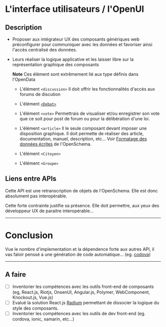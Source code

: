 
L'interface utilisateurs / l'OpenUI
===

## Description

- Proposer aux intégrateur UX des composants génériques web préconfigurer pour communiquer avec les données et favoriser ainsi l'accès centralisé des données.
- Leurs réaliser la logique applicative et les laisser libre sur la représentation graphique des composants

  **Note** Ces élément sont extrêmement lié aux type définis dans l'OpenData

  - L'élément `<discussion>`
    Il doit offrir les fonctionnalités d'accès aux forums de discution

  - L'élément [`<Debat>`](Débat)

  - L'élément `<vote>`
    Permettrais de visualiser et/ou enregistrer son vote que ce soit pour post de forum ou pour la délibération d'une loi.

  - L'élément `<article>`
    Il le seule composant devant imposer une disposition graphique. Il doit permette de réaliser des article, documentation, manuel, description, etc…
    Voir [Formatage des données écrites](https://github.com/corbane/ND-Briques-Numeriques-api/blob/master/B-Les%20donn%C3%A9es/1-OpenSchema/Formatage%20des%20donn%C3%A9es%20%C3%A9crites.md) de l'OpenSchema.

  - L'élément `<Citoyen>`

  - L'élément `<Groupe>`

## Liens entre APIs

Cette API est une retranscription de objets de l'OpenSchema. Elle est donc absolument pas interopérable.

Cette forte contrainte justifie sa présence. Elle doit permettre, aux yeux des développeur UX de paraitre interopérable...

---
# Conclusion

Vue le nombre d'implementation et la dépendence forte
aux autres API, il vas faloir penssé a une génération
de code automatique...
(eg. [codova](http://cordova.apache.org/))

---

## A faire

- [ ] Inventorier les compétences avec les outils front-end de composants
      (eg, React.js, Riotjs, OnsenUI, Angular.js, Polymer, WebComponent, Knockout.js, Vue.js)
- [ ] Evalué la solution React.js [Radium](http://stack.formidable.com/radium/) permettant de dissocier la logique du style des composants.
- [ ] Inventorier les compétences avec les outils de dev front-end
      (eg. cordova, ionic, xamarin, etc...)
